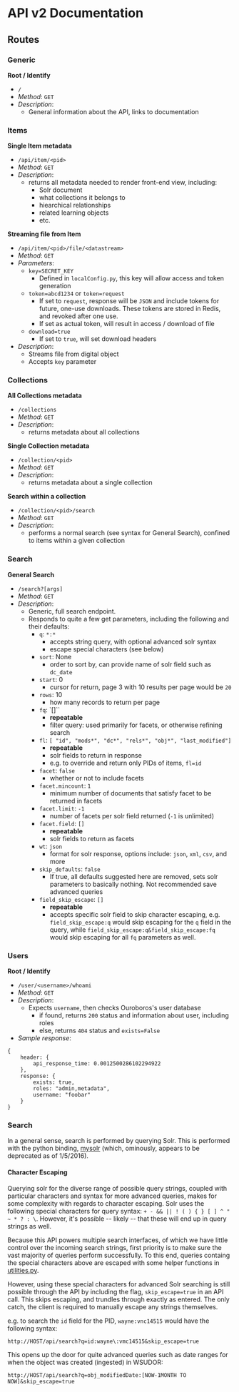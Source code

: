 # API v2 Documentation

## Routes

### Generic

**Root / Identify**<br>
  * `/`
  * *Method*: `GET`
  * *Description*:
    * General information about the API, links to documentation

### Items

**Single Item metadata**<br>
  * `/api/item/<pid>`
  * *Method*: `GET`
  * *Description*:
    * returns all metadata needed to render front-end view, including:
      * Solr document
      * what collections it belongs to
      * hiearchical relationships
      * related learning objects
      * etc.

**Streaming file from Item**

  * `/api/item/<pid>/file/<datastream>`
  * *Method*: `GET`
  * *Parameters*:
    * `key=SECRET_KEY`
      * Defined in `localConfig.py`, this key will allow access and token generation
    * `token=abcd1234` or `token=request`
      * If set to `request`, response will be `JSON` and include tokens for future, one-use downloads.  These tokens are stored in Redis, and revoked after one use.
      * If set as actual token, will result in access / download of file
    * `download=true`
      * If set to `true`, will set download headers
  * *Description*:
    * Streams file from digital object
    * Accepts `key` parameter

### Collections

**All Collections metadata**<br>
  * `/collections`
  * *Method*: `GET`
  * *Description*:
    * returns metadata about all collections

**Single Collection metadata**<br>
  * `/collection/<pid>`
  * *Method*: `GET`
  * *Description*:
    * returns metadata about a single collection

**Search within a collection**<br>
  * `/collection/<pid>/search`
  * *Method*: `GET`
  * *Description*:
    * performs a normal search (see syntax for General Search), confined to items within a given collection

### Search

**General Search**<br>
  * `/search?[args]`
  * *Method*: `GET`
  * *Description*:
    * Generic, full search endpoint.
    * Responds to quite a few get parameters, including the following and their defaults:
      * `q`: `*:*`
        * accepts string query, with optional advanced solr syntax
        * escape special characters (see below)
      * `sort`: None
        * order to sort by, can provide name of solr field such as `dc_date`
      * `start`: 0
        * cursor for return, page 3 with 10 results per page would be `20`
      * `rows`: 10
        * how many records to return per page
      * `fq`: `[]``
        * **repeatable**
        * filter query: used primarily for facets, or otherwise refining search
      * `fl`: `[ "id", "mods*", "dc*", "rels*", "obj*", "last_modified"]`
        * **repeatable**
        * solr fields to return in response
        * e.g. to override and return only PIDs of items, `fl=id`
      * `facet`: `false`
        * whether or not to include facets
      * `facet.mincount`: `1`
        * minimum number of documents that satisfy facet to be returned in facets
      * `facet.limit`: `-1`
        * number of facets per solr field returned (`-1` is unlimited)
      * `facet.field`: `[]`
        * **repeatable**
        * solr fields to return as facets 
      * `wt`: `json`
        * format for solr response, options include: `json`, `xml`, `csv`, and more
      * `skip_defaults`: `false`
        * If true, all defaults suggested here are removed, sets solr parameters to basically nothing.  Not recommended save advanced queries
      * `field_skip_escape`: `[]` 
        * **repeatable**
        * accepts specific solr field to skip character escaping, e.g. `field_skip_escape:q` would skip escaping for the `q` field in the query, while `field_skip_escape:q&field_skip_escape:fq` would skip escaping for all `fq` parameters as well.



### Users

**Root / Identify**<br>
  * `/user/<username>/whoami`
  * *Method*: `GET`
  * *Description*:
    * Expects `username`, then checks Ouroboros's user database
      * if found, returns `200` status and information about user, including roles
      * else, returns `404` status and `exists=False`
  * *Sample response*:<br>
```
{
    header: {
        api_response_time: 0.0012500286102294922
    },
    response: {
        exists: true,
        roles: "admin,metadata",
        username: "foobar"
    }
}
```

### Search

In a general sense, search is performed by querying Solr.  This is performed with the python binding, [mysolr](https://pypi.python.org/pypi/mysolr/) (which, ominously, appears to be deprecated as of 1/5/2016).

#### Character Escaping

Querying solr for the diverse range of possible query strings, coupled with particular characters and syntax for more advanced queries, makes for some complexity with regards to character escaping.  Solr uses the following special characters for query syntax: `+ - && || ! ( ) { } [ ] ^ " ~ * ? : \`.  However, it's possible -- likely -- that these will end up in query strings as well.

Because this API powers multiple search interfaces, of which we have little control over the incoming search strings, first priority is to make sure the vast majority of queries perform successfully.  To this end, queries containg the special characters above are escaped with some helper functions in [utilities.py](utilities.py).

However, using these special characters for advanced Solr searching is still possible through the API by including the flag, `skip_escape=true` in an API call.  This skips escaping, and trundles through exactly as entered.  The only catch, the client is required to manually escape any strings themselves.

e.g. to search the `id` field for the PID, `wayne:vnc14515` would have the following syntax:

```
http://HOST/api/search?q=id:wayne\:vmc14515&skip_escape=true
```

This opens up the door for quite advanced queries such as date ranges for when the object was created (ingested) in WSUDOR:

```
http://HOST/api/search?q=obj_modifiedDate:[NOW-1MONTH TO NOW]&skip_escape=true
```

















